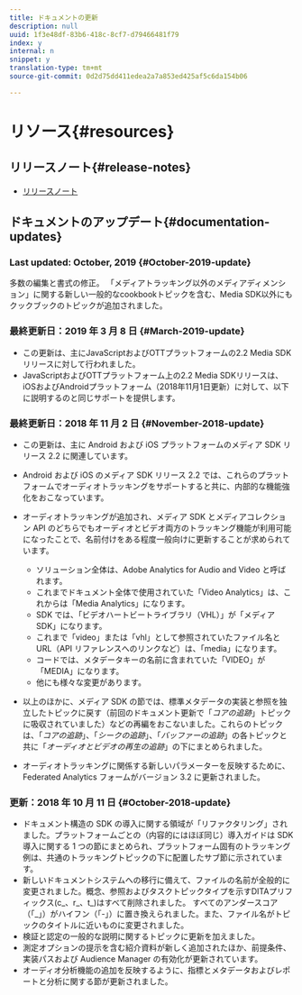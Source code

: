```yaml
---
title: ドキュメントの更新
description: null
uuid: 1f3e48df-83b6-418c-8cf7-d79466481f79
index: y
internal: n
snippet: y
translation-type: tm+mt
source-git-commit: 0d2d75dd411edea2a7a853ed425af5c6da154b06

---
```



# リソース{#resources}

## リリースノート{#release-notes}

* [リリースノート](https://docs.adobe.com/content/help/en/release-notes/experience-cloud/current.html)

## ドキュメントのアップデート{#documentation-updates}

### Last updated: October, 2019 {#October-2019-update}

多数の編集と書式の修正。
「メディアトラッキング以外のメディアディメンション」に関する新しい一般的なcookbookトピックを含む、Media SDK以外にもクックブックのトピックが追加されました。


### 最終更新日：2019 年 3 月 8 日 {#March-2019-update}

* この更新は、主にJavaScriptおよびOTTプラットフォームの2.2 Media SDKリリースに対して行われました。
* JavaScriptおよびOTTプラットフォーム上の2.2 Media SDKリリースは、iOSおよびAndroidプラットフォーム（2018年11月1日更新）に対して、以下に説明するのと同じサポートを提供します。

### 最終更新日：2018 年 11 月 2 日 {#November-2018-update}

* この更新は、主に Android および iOS プラットフォームのメディア SDK リリース 2.2 に関連しています。
* Android および iOS のメディア SDK リリース 2.2 では、これらのプラットフォームでオーディオトラッキングをサポートすると共に、内部的な機能強化をおこなっています。
* オーディオトラッキングが追加され、メディア SDK とメディアコレクション API のどちらでもオーディオとビデオ両方のトラッキング機能が利用可能になったことで、名前付けをある程度一般向けに更新することが求められています。

   * ソリューション全体は、Adobe Analytics for Audio and Video と呼ばれます。
   * これまでドキュメント全体で使用されていた「Video Analytics」は、これからは「Media Analytics」になります。
   * SDK では、「ビデオハートビートライブラリ（VHL）」が「メディア SDK」になります。
   * これまで「video」または「vhl」として参照されていたファイル名と URL（API リファレンスへのリンクなど）は、「media」になります。
   * コードでは、メタデータキーの名前に含まれていた「VIDEO」が「MEDIA」になります。
   * 他にも様々な変更があります。

* 以上のほかに、メディア SDK の節では、標準メタデータの実装と参照を独立したトピックに戻す（前回のドキュメント更新で「*コアの追跡*」トピックに吸収されていました）などの再編をおこないました。これらのトピックは、「*コアの追跡*」、「*シークの追跡*」、「*バッファーの追跡*」の各トピックと共に「*オーディオとビデオの再生の追跡*」の下にまとめられました。

* オーディオトラッキングに関係する新しいパラメーターを反映するために、Federated Analytics フォームがバージョン 3.2 に更新されました。

### 更新：2018 年 10 月 11 日 {#October-2018-update}

* ドキュメント構造の SDK の導入に関する領域が「リファクタリング」されました。プラットフォームごとの（内容的にはほぼ同じ）導入ガイドは SDK 導入に関する 1 つの節にまとめられ、プラットフォーム固有のトラッキング例は、共通のトラッキングトピックの下に配置したサブ節に示されています。
* 新しいドキュメントシステムへの移行に備えて、ファイルの名前が全般的に変更されました。概念、参照およびタスクトピックタイプを示すDITAプリフィックス(c_、r_、t_)はすべて削除されました。 すべてのアンダースコア（「_」）がハイフン（「-」）に置き換えられました。また、ファイル名がトピックのタイトルに近いものに変更されました。
* 検証と認定の一般的な説明に関するトピックに更新を加えました。
* 測定オプションの提示を含む紹介資料が新しく追加されたほか、前提条件、実装パスおよび Audience Manager の有効化が更新されています。
* オーディオ分析機能の追加を反映するように、指標とメタデータおよびレポートと分析に関する節が更新されました。
